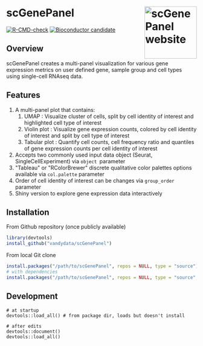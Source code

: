 # scGenePanel <a href="https://github.com/vandydata/scGenePanel"><img src="dev/logo.png" align="right" height="138"  alt="scGenePanel website"/></a>

<!-- badges: start -->

[![R-CMD-check](https://github.com/vandydata/scGenePanel/workflows/R-CMD-check/badge.svg)](https://github.com/vandydata/scGenePanel/actions)
[![Bioconductor candidate](https://img.shields.io/badge/Bioconductor-candidate-blue.svg)](https://bioconductor.org/packages/devel/bioc/)

<!-- badges: end -->

## Overview

scGenePanel creates a multi-panel visualization for various gene expression metrics on user defined gene, sample group and cell types using single-cell RNAseq data.

## Features

1. A multi-panel plot that contains:
   1. UMAP : Visualize cluster of cells, split by cell identity of interest and highlighted cell type of interest 
   2. Violin plot : Visualize gene expression counts, colored by cell identity of interest and split by cell type of interest 
   3. Tabular plot : Quantify cell counts, cell frequency ratio and quantiles of gene expression counts per cell identity of interest
2. Accepts two commonly used input data object (Seurat, SingleCellExperiment) via `object `parameter
3. "Tableau" or "RColorBrewer" discrete qualitative color palettes options available via `col.palette` parameter
4. Order of cell identity of interest can be changes via `group_order` parameter 
5. Shiny version to explore gene expression data interactively


## Installation

From Github repository (once publicly available)

```R
library(devtools)
install_github("vandydata/scGenePanel")
```

From local Git clone

```R
install.packages("/path/to/scGenePanel", repos = NULL, type = "source")
# with dependencies
install.packages("/path/to/scGenePanel", repos = NULL, type = "source", dependencies = TRUE)
```

## Development

```
# at startup
devtools::load_all() # from package dir, loads but doesn't install

# after edits
devtools::document()
devtools::load_all()
```

